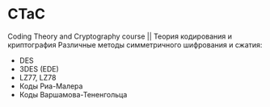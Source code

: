 # CTaC
Coding Theory and Cryptography course || Теория кодирования и криптография
Различные методы симметричного шифрования и сжатия:
* DES
* 3DES (EDE)
* LZ77, LZ78
* Коды Риа-Малера
* Коды Варшамова-Тененгольца

